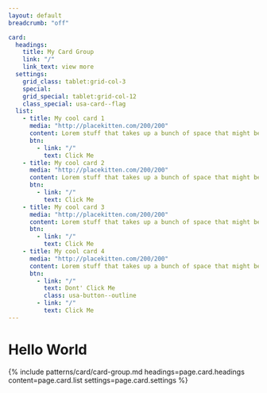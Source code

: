 ```yaml
---
layout: default
breadcrumb: "off"

card:
  headings:
    title: My Card Group
    link: "/"
    link_text: view more
  settings:
    grid_class: tablet:grid-col-3
    special: 
    grid_special: tablet:grid-col-12
    class_special: usa-card--flag
  list: 
    - title: My cool card 1
      media: "http://placekitten.com/200/200"
      content: Lorem stuff that takes up a bunch of space that might be a few lines
      btn:
        - link: "/"
          text: Click Me
    - title: My cool card 2
      media: "http://placekitten.com/200/200"
      content: Lorem stuff that takes up a bunch of space that might be a few lines
      btn:
        - link: "/"
          text: Click Me
    - title: My cool card 3
      media: "http://placekitten.com/200/200"
      content: Lorem stuff that takes up a bunch of space that might be a few lines
      btn:
        - link: "/"
          text: Click Me
    - title: My cool card 4
      media: "http://placekitten.com/200/200"
      content: Lorem stuff that takes up a bunch of space that might be a few lines
      btn:
        - link: "/"
          text: Dont' Click Me
          class: usa-button--outline
        - link: "/"
          text: Click Me
---
```

<h1>Hello World</h1>

{% include patterns/card/card-group.md headings=page.card.headings content=page.card.list settings=page.card.settings %}
